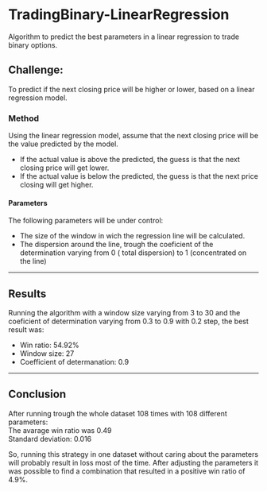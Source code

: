 # TradingBinary-LinearRegression
Algorithm to predict the best parameters in a linear regression to trade binary options.


## Challenge:
To predict if the next closing price will be higher or lower, based on a linear regression model.


### Method
Using the linear regression model, assume that the next closing price will be the value predicted by the model.
* If the actual value is above the predicted, the guess is that the next closing price will get lower.
* If the actual value is below the predicted, the guess is that the next price closing will get higher.

#### Parameters
The following parameters will be under control:
* The size of the window in wich the regression line will be calculated. 
* The dispersion around the line, trough the coeficient of the determination
varying from 0 ( total dispersion) to 1 (concentrated on the line)

___
## Results

Running the algorithm with a window size varying from 3 to 30 and the coeficient of determination varying from 0.3 to 0.9 
with 0.2 step, the best result was:

- Win ratio: 54.92%
- Window size: 27
- Coefficient of determanation: 0.9

___
## Conclusion

After running trough the whole dataset 108 times with 108 different parameters:\
The avarage win ratio was 0.49\
Standard deviation: 0.016

So, running this strategy in one dataset without caring about the parameters will probably result in loss most of the time.
After adjusting the parameters it was possible to find a combination that resulted in a positive win ratio of 4.9%.
